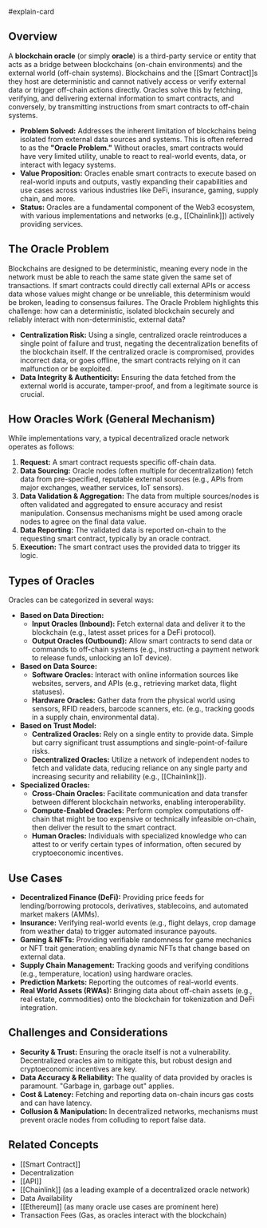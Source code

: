 #explain-card

## Overview

A **blockchain oracle** (or simply **oracle**) is a third-party service or entity that acts as a bridge between blockchains (on-chain environments) and the external world (off-chain systems). Blockchains and the [[Smart Contract]]s they host are deterministic and cannot natively access or verify external data or trigger off-chain actions directly. Oracles solve this by fetching, verifying, and delivering external information to smart contracts, and conversely, by transmitting instructions from smart contracts to off-chain systems.

- **Problem Solved:** Addresses the inherent limitation of blockchains being isolated from external data sources and systems. This is often referred to as the **"Oracle Problem."** Without oracles, smart contracts would have very limited utility, unable to react to real-world events, data, or interact with legacy systems.
- **Value Proposition:** Oracles enable smart contracts to execute based on real-world inputs and outputs, vastly expanding their capabilities and use cases across various industries like DeFi, insurance, gaming, supply chain, and more.
- **Status:** Oracles are a fundamental component of the Web3 ecosystem, with various implementations and networks (e.g., [[Chainlink]]) actively providing services.

## The Oracle Problem

Blockchains are designed to be deterministic, meaning every node in the network must be able to reach the same state given the same set of transactions. If smart contracts could directly call external APIs or access data whose values might change or be unreliable, this determinism would be broken, leading to consensus failures. The Oracle Problem highlights this challenge: how can a deterministic, isolated blockchain securely and reliably interact with non-deterministic, external data?

- **Centralization Risk:** Using a single, centralized oracle reintroduces a single point of failure and trust, negating the decentralization benefits of the blockchain itself. If the centralized oracle is compromised, provides incorrect data, or goes offline, the smart contracts relying on it can malfunction or be exploited.
- **Data Integrity & Authenticity:** Ensuring the data fetched from the external world is accurate, tamper-proof, and from a legitimate source is crucial.

## How Oracles Work (General Mechanism)

While implementations vary, a typical decentralized oracle network operates as follows:

1.  **Request:** A smart contract requests specific off-chain data.
2.  **Data Sourcing:** Oracle nodes (often multiple for decentralization) fetch data from pre-specified, reputable external sources (e.g., APIs from major exchanges, weather services, IoT sensors).
3.  **Data Validation & Aggregation:** The data from multiple sources/nodes is often validated and aggregated to ensure accuracy and resist manipulation. Consensus mechanisms might be used among oracle nodes to agree on the final data value.
4.  **Data Reporting:** The validated data is reported on-chain to the requesting smart contract, typically by an oracle contract.
5.  **Execution:** The smart contract uses the provided data to trigger its logic.

## Types of Oracles

Oracles can be categorized in several ways:

- **Based on Data Direction:**
  - **Input Oracles (Inbound):** Fetch external data and deliver it to the blockchain (e.g., latest asset prices for a DeFi protocol).
  - **Output Oracles (Outbound):** Allow smart contracts to send data or commands to off-chain systems (e.g., instructing a payment network to release funds, unlocking an IoT device).
- **Based on Data Source:**
  - **Software Oracles:** Interact with online information sources like websites, servers, and APIs (e.g., retrieving market data, flight statuses).
  - **Hardware Oracles:** Gather data from the physical world using sensors, RFID readers, barcode scanners, etc. (e.g., tracking goods in a supply chain, environmental data).
- **Based on Trust Model:**
  - **Centralized Oracles:** Rely on a single entity to provide data. Simple but carry significant trust assumptions and single-point-of-failure risks.
  - **Decentralized Oracles:** Utilize a network of independent nodes to fetch and validate data, reducing reliance on any single party and increasing security and reliability (e.g., [[Chainlink]]).
- **Specialized Oracles:**
  - **Cross-Chain Oracles:** Facilitate communication and data transfer between different blockchain networks, enabling interoperability.
  - **Compute-Enabled Oracles:** Perform complex computations off-chain that might be too expensive or technically infeasible on-chain, then deliver the result to the smart contract.
  - **Human Oracles:** Individuals with specialized knowledge who can attest to or verify certain types of information, often secured by cryptoeconomic incentives.

## Use Cases

- **Decentralized Finance (DeFi):** Providing price feeds for lending/borrowing protocols, derivatives, stablecoins, and automated market makers (AMMs).
- **Insurance:** Verifying real-world events (e.g., flight delays, crop damage from weather data) to trigger automated insurance payouts.
- **Gaming & NFTs:** Providing verifiable randomness for game mechanics or NFT trait generation; enabling dynamic NFTs that change based on external data.
- **Supply Chain Management:** Tracking goods and verifying conditions (e.g., temperature, location) using hardware oracles.
- **Prediction Markets:** Reporting the outcomes of real-world events.
- **Real World Assets (RWAs):** Bringing data about off-chain assets (e.g., real estate, commodities) onto the blockchain for tokenization and DeFi integration.

## Challenges and Considerations

- **Security & Trust:** Ensuring the oracle itself is not a vulnerability. Decentralized oracles aim to mitigate this, but robust design and cryptoeconomic incentives are key.
- **Data Accuracy & Reliability:** The quality of data provided by oracles is paramount. "Garbage in, garbage out" applies.
- **Cost & Latency:** Fetching and reporting data on-chain incurs gas costs and can have latency.
- **Collusion & Manipulation:** In decentralized networks, mechanisms must prevent oracle nodes from colluding to report false data.

## Related Concepts

- [[Smart Contract]]
- Decentralization
- [[API]]
- [[Chainlink]] (as a leading example of a decentralized oracle network)
- Data Availability
- [[Ethereum]] (as many oracle use cases are prominent here)
- Transaction Fees (Gas, as oracles interact with the blockchain)
